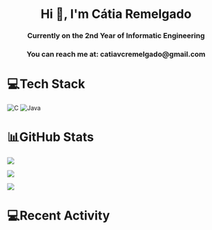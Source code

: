 
<h1 align="center">Hi 👋, I'm Cátia Remelgado</h1>
<h3 align="center">Currently on the 2nd Year of Informatic Engineering</h3>
<h3 align="center">You can reach me at: catiavcremelgado@gmail.com</h3>


# 💻Tech Stack
![C](https://img.shields.io/badge/c-%2300599C.svg?style=for-the-badge&logo=c&logoColor=white) 
![Java](https://img.shields.io/badge/java-%23ED8B00.svg?style=for-the-badge&logo=java&logoColor=white) 

# 📊GitHub Stats
![](https://github-readme-stats.vercel.app/api?username=catiaremelgado&theme=discord_old_blurple&include_all_commits=true&count_private=true&show_icons=true)<br/>

![](https://github-readme-streak-stats.herokuapp.com/?user=catiaremelgado&theme=discord_old_blurple&count_private=true)<br/>

![](https://github-readme-stats.vercel.app/api/top-langs/?username=catiaremelgado&theme=discord_old_blurple&include_all_commits=true&count_private=true&layout=compact)


# 💻Recent Activity

<!-- <p align=center>
  <img width="720px" heigth="420px" alt="Waka Time Information" src="https://wakatime.com/dashboard?start=2023-02-24&end=2023-03-25" />
</p> 


<p align="center"> 
  Visitor count<br>
  <img src="https://profile-counter.glitch.me/DREWOJ/count.svg" />
</p>

-->
